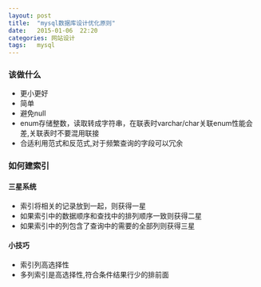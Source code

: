 ```yaml
---
layout: post
title:  "mysql数据库设计优化原则"
date:   2015-01-06  22:20
categories: 网站设计
tags:   mysql
---
```


### 该做什么

* 更小更好    
* 简单     
* 避免null           
* enum存储整数，读取转成字符串，在联表时varchar/char关联enum性能会差,关联表时不要混用联接
* 合适利用范式和反范式,对于频繁查询的字段可以冗余

### 如何建索引

#### 三星系统

* 索引将相关的记录放到一起，则获得一星    
* 如果索引中的数据顺序和查找中的排列顺序一致则获得二星  
* 如果索引中的列包含了查询中的需要的全部列则获得三星      

#### 小技巧

* 索引列高选择性
* 多列索引是高选择性,符合条件结果行少的排前面







